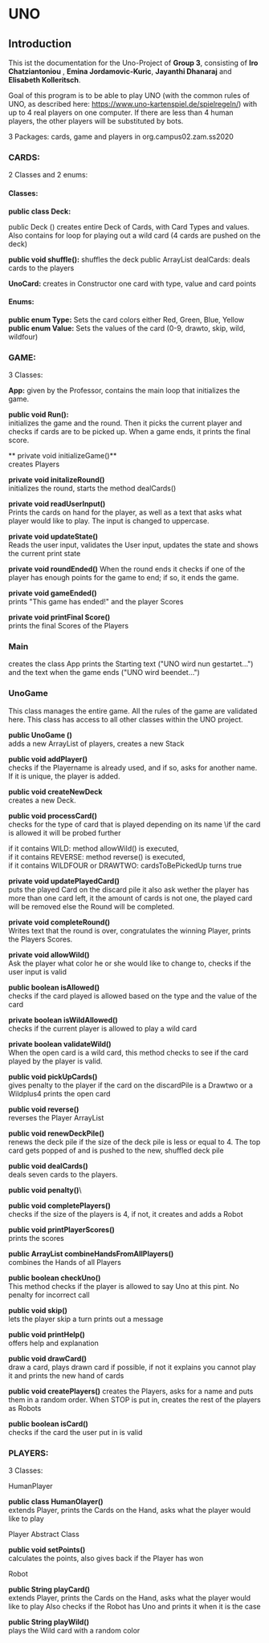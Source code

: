 # UNO

## Introduction

This ist the documentation for the Uno-Project of **Group 3**, consisting of **Iro Chatziantoniou** , **Emina Jordamovic-Kuric**, **Jayanthi Dhanaraj** and **Elisabeth Kolleritsch**.

Goal of this program is to be able to play UNO (with the common rules of UNO, as described here: https://www.uno-kartenspiel.de/spielregeln/) with up to 4 real players on one computer. If there are less than 4 human players, the other players will be substituted by bots.

3 Packages: cards, game and players in org.campus02.zam.ss2020

### CARDS:

2 Classes and 2 enums:

#### Classes:

**public class Deck:** 

public Deck ()
creates entire Deck of Cards, with Card Types and values.
Also contains for loop for playing out a wild card (4 cards are pushed on the deck)

**public void shuffle():** 
shuffles the deck
public ArrayList dealCards: deals cards to the players


**UnoCard:** 
creates in Constructor one card with type, value and card points


#### Enums:

**public enum Type:** Sets the card colors either Red, Green, Blue, Yellow
**public enum Value:** Sets the values of the card (0-9, drawto, skip, wild, wildfour)


### GAME:

3 Classes:

**App:** given by the Professor, contains the main loop that initializes the game.
	
**public void Run():**\
initializes the game and the round. Then it picks the current player and checks if 	cards are to be picked up. When a game ends, it prints the final score.

** private void initializeGame()**\
creates Players

**private void initalizeRound()**\
initializes the round, starts the method dealCards()


**private void readUserInput()**\
Prints the cards on hand for the player, as well as a text that asks what player would like to play. The input is changed to uppercase.

**private void updateState()**\
Reads the user input, validates the User input, updates the state and shows the current print state


**private void roundEnded()**
When the round ends it checks if one of the player has enough points for the game to end; if so, it ends the game.

**private void gameEnded()**\
prints "This game has ended!" and the player Scores

**private void printFinal Score()**\
prints the final Scores of the Players


### Main
creates the class App
prints the Starting text ("UNO wird nun gestartet...") and the text when the game 	ends ("UNO wird beendet...")



### UnoGame

This class manages the entire game.  All the rules of the game are validated here. This class has access to all other classes within the UNO project.


**public UnoGame ()**\
adds a new ArrayList of players, creates a new Stack

**public void addPlayer()**\
checks if the Playername is already used, and if so, asks for another name. If it is unique, the player is added.

**public void createNewDeck**\
creates a new Deck.

**public void processCard()**\
checks for the type of card that is played depending on its name \if the card is allowed it will be probed further 

if it contains WILD: method allowWild() is executed,\
if it contains REVERSE: method reverse() is executed,\
if it contains WILDFOUR or DRAWTWO: cardsToBePickedUp turns true

**private void updatePlayedCard()**\
puts the played Card on the discard pile
it also ask wether the player has more than one card left,
it the amount of cards is not one, the played card will be removed
else the Round will be completed.


**private void completeRound()**\
Writes text that the round is over, congratulates the winning Player, 
prints the Players Scores.

**private void allowWild()**\
Ask the player what color he or she would like to change to, checks if the user input is valid

**public boolean isAllowed()**\
checks if the card played is allowed based on the type and the value of the card

**private boolean isWildAllowed()**\
checks if the current player is allowed to play a wild card

**private boolean validateWild()**\
When the open card is a wild card, this method checks to see if the card played by the player is valid.


**public void pickUpCards()**\
gives penalty to the player if the card on the discardPile is a Drawtwo or a Wildplus4
prints the open card

**public void reverse()**\
reverses the Player ArrayList

**public void renewDeckPile()**\
renews the deck pile if the size of the deck pile is less or equal to 4. 
The top card gets popped of and is pushed to the new, shuffled deck pile

**public void dealCards()**\
deals seven cards to the players.


**public void penalty()**\


**public void completePlayers()**\
checks if the size of the players is 4, if not, it creates and adds a Robot

**public void printPlayerScores()**\
prints the scores


**public ArrayList<UnoCard> combineHandsFromAllPlayers()**\
combines the Hands of all Players

**public boolean checkUno()**\
This method checks if the player is allowed to say Uno at this pint. No penalty for incorrect call

**public void skip()**\
lets the player skip a turn
prints out a message

**public void printHelp()**\
offers help and explanation

**public void drawCard()**\
draw a card, plays drawn card if possible, if not it explains you cannot play it and prints the new hand of cards

**public void createPlayers()**
creates the Players, asks for a name and puts them in a random order. When STOP is put in, creates the rest of the players as Robots

**public boolean isCard()**\
checks if the card the user put in is valid


### PLAYERS:

3 Classes:

HumanPlayer

**public class HumanOlayer()**\
extends Player, prints the Cards on the Hand, asks what the player would like to play

Player 
Abstract Class

**public void setPoints()**\
calculates the points, also gives back if the Player has won


Robot

**public String playCard()**\
extends Player, prints the Cards on the Hand, asks what the player would like to play
Also checks if the Robot has Uno and prints it when it is the case

**public String playWild()**\
plays the Wild card with a random color

